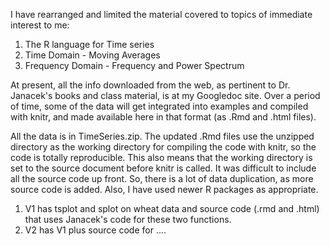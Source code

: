 I have rearranged and limited the material covered to topics of immediate interest to me:
1. The R language for Time series
2. Time Domain - Moving Averages
3. Frequency Domain - Frequency and Power Spectrum

At present, all the info downloaded from the web, as pertinent to Dr. Janacek's books and class material, is at my Googledoc site. Over a period of time, some of the data will get integrated into examples and compiled with knitr, and made available here in that format (as .Rmd and .html files).  

All the data is in  TimeSeries.zip. The updated .Rmd files use the unzipped directory as the working directory for compiling the code with knitr, so the code is totally reproducible. This also means that the working directory is set to the source document before knitr is called. It was difficult to include all the source code up front. So, there is a lot of data duplication, as more source code is added. Also, I have used newer R packages as appropriate. 

1. V1 has tsplot and splot on wheat data and source code (.rmd and .html) that uses Janacek's code for these two functions. 
2. V2 has V1 plus source code for ....
